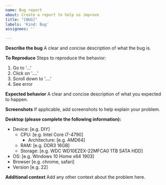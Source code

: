 ```yaml
---
name: Bug report
about: Create a report to help us improve
title: "[BUG]"
labels: 'Kind: Bug'
assignees: ''

---
```


**Describe the bug**
A clear and concise description of what the bug is.

**To Reproduce**
Steps to reproduce the behavior:
1. Go to '...'
2. Click on '....'
3. Scroll down to '....'
4. See error

**Expected behavior**
A clear and concise description of what you expected to happen.

**Screenshots**
If applicable, add screenshots to help explain your problem.

**Desktop (please complete the following information):**
 - Device: [e.g. DIY]
   - CPU: [e.g. Intel Core i7-4790]
     - Architecture: [e.g. AMD64]
   - RAM: [e.g. DDR3 16GB]
   - Storage: [e.g. WDC WD10EZEX-22MFCA0 1TB SATA HDD]
 - OS: [e.g. Windows 10 Home x64 1903]
 - Browser [e.g. chrome, safari]
 - Version [e.g. 22]

**Additional context**
Add any other context about the problem here.

